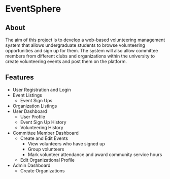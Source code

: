 # EventSphere
## About
The aim of this project is to develop a web-based volunteering management system that allows undergraduate students to browse volunteering opportunities and sign up for them. The system will also allow committee members from different clubs and organizations within the university to create volunteering events and post them on the platform.

## Features
- User Registration and Login
- Event Listings
    - Event Sign Ups
- Organization Listings
- User Dashboard
    - User Profile
    - Event Sign Up History
    - Volunteering History
- Committee Member Dashboard
    - Create and Edit Events
        - View volunteers who have signed up
        - Group volunteers
        - Mark volunteer attendance and award community service hours
    - Edit Organizational Profile
- Admin Dashboard
    - Create Organizations
